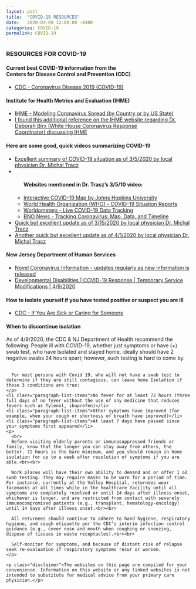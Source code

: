 ```yaml
---
layout: post
title:  "COVID-19 RESOURCES"
date:   2020-04-09 12:00:00 -0400
categories: COVID-19
permalink: COVID-19
---
```


<div class="post-header">
  <h3>RESOURCES FOR COVID-19</h3>
</div>

<div class="post-container">

  <h4>Current best COVID-19 information from the<br>Centers for Disease Control and Prevention (CDC)</h4>
  <ul>
    <li><a href="https://www.cdc.gov/coronavirus/2019-ncov/index.html">CDC - Coronavirus Disease 2019 (COVID-19)</a></li>
  </ul>

  <h4>Institute for Health Metrics and Evaluation (IHME)</h4>
  <ul>
    <li><a href="https://covid19.healthdata.org/projections">IHME - Modeling Coronavirus Spread (by Country or by US State)</a></li>
    <li><a href="http://www.healthdata.org/acting-data/our-covid-19-forecasting-model-otherwise-known-chris-murray-model">I found this additional reference on the IHME website regarding Dr. Deborah Birx (White House Coronavirus Response Coordinator) discussing IHME</a></li>
  </ul>

  <h4>Here are some good, quick videos summarizing COVID-19</h4>
  <ul>
    <li><a href="https://www.youtube.com/watch?v=LH-8zhCgxtQ">Excellent summary of COVID-19 situation as of 3/5/2020 by local physician Dr. Michal Tracz</a></li>
    <li>
      <ul class="sublist">
        <h4>Websites mentioned in Dr. Tracz’s 3/5/10 video:</h4>
        <li><a href="https://coronavirus.jhu.edu/map.html">Interactive COVID-19 Map by Johns Hopkins University</a></li>
        <li><a href="https://www.who.int/emergencies/diseases/novel-coronavirus-2019/situation-reports">World Health Organization (WHO) - COVID-19 Situation Reports</a></li>
        <li><a href="https://www.worldometers.info/coronavirus">Worldometers - Live COVID-19 Data Tracking</a></li>
        <li><a href="https://bnonews.com/index.php/2020/04/the-latest-coronavirus-cases">BNO News - Tracking Coronavirus: Map, Data, and Timeline</a></li>
      </ul>
    </li>
    <li><a href="https://www.youtube.com/watch?v=NiwdyYnUgZM">Quick but excellent update as of 3/15/2020 by local physician Dr. Michal Tracz</a></li>
    <li><a href="https://youtu.be/f6vtGrJLxX0">Another quick but excellent update as of 4/1/2020 by local physician Dr. Michal Tracz</a></li>
  </ul>

  <h4>New Jersey Department of Human Services</h4>
  <ul>
    <li><a href="https://nj.gov/humanservices/coronavirus.html">Novel Coronavirus Information - updates regularly as new information is released</a></li>
    <li><a href="https://www.nj.gov/humanservices/ddd/documents/covid19-temporary-service-modifications.pdf">Developmental Disabilities | COVID-19 Response | Temporary Service Modifications | 4/9/2020</a></li>
  </ul>

  <h4>How to isolate yourself if you have tested positive or suspect you are ill</h4>
  <ul>
    <li><a href="https://www.cdc.gov/coronavirus/2019-ncov/if-you-are-sick/index.html">CDC - If You Are Sick or Caring for Someone</a></li>
  </ul>

  <h4>When to discontinue isolation</h4>
  <div class="post-paragraph-container">
    <p>
      As of 4/9/2020, the CDC & NJ Department of Health recommend the following:
      People ill with COVID-19, whether just symptoms or have (+) swab test, who have Isolated and stayed home, ideally should have 2 negative swabs 24 hours apart; however, such testing is hard to come by.<br><br>

      For most persons with Covid 19, who will not have a swab test to determine if they are still contagious, can leave home Isolation if these 3 conditions are true:
    </p>
    <li class="paragraph-list-items">No fever for at least 72 hours (three full days of no fever without the use of any medicine that reduces fevers such as Tylenol, ibuprofen)</li>
    <li class="paragraph-list-items">Other symptoms have improved (for example, when your cough or shortness of breath have improved)</li>
    <li class="paragraph-list-items">At least 7 days have passed since your symptoms first appeared</li>
    <p>
      <br>
      Before visiting elderly parents or immunosuppressed friends or family, know that the longer you can stay away from others, the better. 72 hours is the bare minimum, and you should remain in home isolation for up to a week after resolution of symptoms if you are able.<br><br>

      Work places will have their own ability to demand and or offer 1 o2 swab testing. They may require masks to be worn for a period of time. For instance, currently at the Valley Hospital, returnees wear facemasks at all times while in the healthcare facility until all symptoms are completely resolved or until 14 days after illness onset, whichever is longer, and are restricted from contact with severely immunocompromised patients (e.g., transplant, hematology-oncology) until 14 days after illness onset.<br><br>

      All returnees should continue to adhere to hand hygiene, respiratory hygiene, and cough etiquette per the CDC’s interim infection control guidance (e.g., cover nose and mouth when coughing or sneezing, dispose of tissues in waste receptacles).<br><br>

      Self-monitor for symptoms, and because of distant risk of relapse seek re-evaluation if respiratory symptoms recur or worsen.
    </p>

    <p class="disclaimer">The websites on this page are compiled for your convenience. Information on this website or any linked websites is not intended to substitute for medical advice from your primary care physician.</p>
  </div>

</div>
